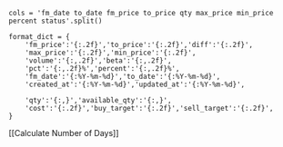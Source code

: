 	cols = 'fm_date to_date fm_price to_price qty max_price min_price percent status'.split()
	
	format_dict = {
	    'fm_price':'{:.2f}','to_price':'{:.2f}','diff':'{:.2f}',
	    'max_price':'{:.2f}','min_price':'{:.2f}',
	    'volume':'{:,.2f}','beta':'{:,.2f}',
	    'pct':'{:,.2f}%','percent':'{:,.2f}%',   
	    'fm_date':'{:%Y-%m-%d}','to_date':'{:%Y-%m-%d}',
	    'created_at':'{:%Y-%m-%d}','updated_at':'{:%Y-%m-%d}',
	    
	    'qty':'{:,}','available_qty':'{:,}',
	    'cost':'{:.2f}','buy_target':'{:.2f}','sell_target':'{:.2f}',
	}

[[Calculate Number of Days]]
